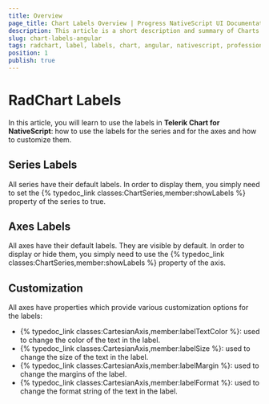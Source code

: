 ```yaml
---
title: Overview
page_title: Chart Labels Overview | Progress NativeScript UI Documentation
description: This article is a short description and summary of Charts labels features.
slug: chart-labels-angular
tags: radchart, label, labels, chart, angular, nativescript, professional, ui
position: 1
publish: true
---
```


# RadChart Labels

In this article, you will learn to use the labels in **Telerik Chart for NativeScript**: how to use the labels for the series and for the axes and how to customize them.

## Series Labels

All series have their default labels. In order to display them, you simply need to set the {% typedoc_link classes:ChartSeries,member:showLabels %} property of the series to true.

## Axes Labels

All axes have their default labels. They are visible by default. In order to display or hide them, you simply need to use the {% typedoc_link classes:ChartSeries,member:showLabels %} property of the axis.

## Customization

All axes have properties which provide various customization options for the labels:

* {% typedoc_link classes:CartesianAxis,member:labelTextColor %}: used to change the color of the text in the label.
* {% typedoc_link classes:CartesianAxis,member:labelSize %}: used to change the size of the text in the label.
* {% typedoc_link classes:CartesianAxis,member:labelMargin %}: used to change the margins of the label.
* {% typedoc_link classes:CartesianAxis,member:labelFormat %}: used to change the format string of the text in the label.
